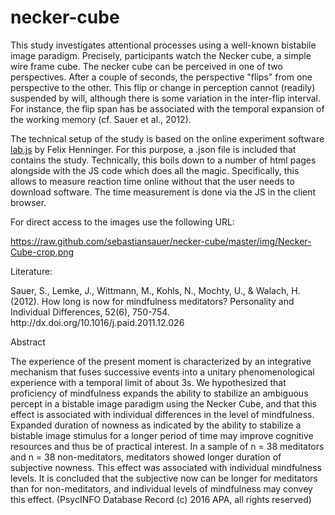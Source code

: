 # necker-cube



<p>This study investigates attentional processes using a well-known bistabile image paradigm. Precisely, participants watch the Necker cube, a simple wire frame cube. The necker cube can be perceived in one of two perspectives. After a couple of seconds, the perspective "flips" from one perspective to the other. This flip or change in perception cannot (readily) suspended by will, although there is some variation in the inter-flip interval. For instance, the flip span has be associated with the temporal expansion of the working memory (cf. Sauer et al., 2012).</p>


The technical setup of the study is based on the online experiment software [lab.js](https://lab.js.org/) by Felix Henninger. For this purpose, a .json file is included that contains the study. Technically, this boils down to a number of html pages alongside with the JS code which does all the magic. Specifically, this allows to measure reaction time online without that the user needs to download software. The time measurement is done via the JS in the client browser.



For direct access to the images use the following URL:

https://raw.github.com/sebastiansauer/necker-cube/master/img/Necker-Cube-crop.png





<p>Literature:</p>
<p>Sauer, S., Lemke, J., Wittmann, M., Kohls, N., Mochty, U., & Walach, H. (2012). How long is now for mindfulness meditators? Personality and Individual Differences, 52(6), 750-754. http://dx.doi.org/10.1016/j.paid.2011.12.026</p>

<p>Abstract</p>
<p>The experience of the present moment is characterized by an integrative mechanism that fuses successive events into a unitary phenomenological experience with a temporal limit of about 3s. We hypothesized that proficiency of mindfulness expands the ability to stabilize an ambiguous percept in a bistable image paradigm using the Necker Cube, and that this effect is associated with individual differences in the level of mindfulness. Expanded duration of nowness as indicated by the ability to stabilize a bistable image stimulus for a longer period of time may improve cognitive resources and thus be of practical interest. In a sample of n = 38 meditators and n = 38 non-meditators, meditators showed longer duration of subjective nowness. This effect was associated with individual mindfulness levels. It is concluded that the subjective now can be longer for meditators than for non-meditators, and individual levels of mindfulness may convey this effect. (PsycINFO Database Record (c) 2016 APA, all rights reserved)</p>

